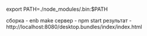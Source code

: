 export PATH=./node_modules/.bin:$PATH

сборка    - enb make
сервер    - npm start
результат - http://localhost:8080/desktop.bundles/index/index.html
